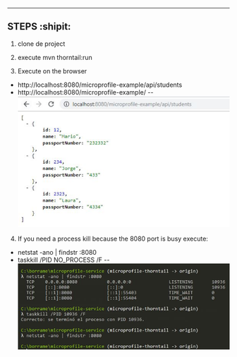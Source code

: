 ----
STEPS :shipit:
----
1. clone de project 

2. execute  mvn thorntail:run

3. Execute on the browser 
* http://localhost:8080/microprofile-example/api/students 
* http://localhost:8080/microprofile-example/
--
![Image of rest service students](https://github.com/hhugohm/microprofile-service/blob/master/src/main/resources/students.JPG)

4. If you need a process kill because the 8080 port is busy execute:
* netstat -ano | findstr :8080
* taskkill /PID NO_PROCESS /F
--
![Image of busy port](https://github.com/hhugohm/microprofile-service/blob/microprofile-thorntail/src/main/resources/kill_process.JPG)





